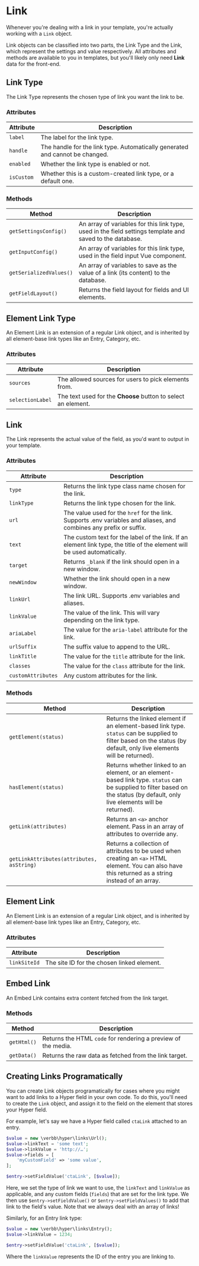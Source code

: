 # Link
Whenever you're dealing with a link in your template, you're actually working with a `Link` object.

Link objects can be classified into two parts, the Link Type and the Link, which represent the settings and value respectively. All attributes and methods are available to you in templates, but you'll likely only need **Link** data for the front-end.

## Link Type
The Link Type represents the chosen type of link you want the link to be.

### Attributes

Attribute | Description
--- | ---
`label` | The label for the link type.
`handle` | The handle for the link type. Automatically generated and cannot be changed.
`enabled` | Whether the link type is enabled or not.
`isCustom` | Whether this is a custom-created link type, or a default one.

### Methods

Method | Description
--- | ---
`getSettingsConfig()` | An array of variables for this link type, used in the field settings template and saved to the database.
`getInputConfig()` | An array of variables for this link type, used in the field input Vue component.
`getSerializedValues()` | An array of variables to save as the value of a link (its content) to the database.
`getFieldLayout()` | Returns the field layout for fields and UI elements.

## Element Link Type
An Element Link is an extension of a regular Link object, and is inherited by all element-base link types like an Entry, Category, etc.

### Attributes

Attribute | Description
--- | ---
`sources` | The allowed sources for users to pick elements from.
`selectionLabel` | The text used for the **Choose** button to select an element.


## Link
The Link represents the actual value of the field, as you'd want to output in your template.

### Attributes

Attribute | Description
--- | ---
`type` | Returns the link type class name chosen for the link.
`linkType` | Returns the link type chosen for the link.
`url` | The value used for the `href` for the link. Supports .env variables and aliases, and combines any prefix or suffix.
`text` | The custom text for the label of the link. If an element link type, the title of the element will be used automatically.
`target` | Returns `_blank` if the link should open in a new window.
`newWindow` | Whether the link should open in a new window.
`linkUrl` | The link URL. Supports .env variables and aliases.
`linkValue` | The value of the link. This will vary depending on the link type.
`ariaLabel` | The value for the `aria-label` attribute for the link.
`urlSuffix` | The suffix value to append to the URL.
`linkTitle` | The value for the `title` attribute for the link.
`classes` | The value for the `class` attribute for the link.
`customAttributes` | Any custom attributes for the link.

### Methods

Method | Description
--- | ---
`getElement(status)` | Returns the linked element if an element-based link type. `status` can be supplied to filter based on the status (by default, only live elements will be returned).
`hasElement(status)` | Returns whether linked to an element, or an element-based link type. `status` can be supplied to filter based on the status (by default, only live elements will be returned).
`getLink(attributes)` | Returns an `<a>` anchor element. Pass in an array of attributes to override any.
`getLinkAttributes(attributes, asString)` | Returns a collection of attributes to be used when creating an `<a>` HTML element. You can also have this returned as a string instead of an array.

## Element Link
An Element Link is an extension of a regular Link object, and is inherited by all element-base link types like an Entry, Category, etc.

### Attributes

Attribute | Description
--- | ---
`linkSiteId` | The site ID for the chosen linked element.


## Embed Link
An Embed Link contains extra content fetched from the link target.

### Methods

Method | Description
--- | ---
`getHtml()` | Returns the HTML `code` for rendering a preview of the media.
`getData()` | Returns the raw data as fetched from the link target.

## Creating Links Programatically
You can create Link objects programatically for cases where you might want to add links to a Hyper field in your own code. To do this, you'll need to create the `Link` object, and assign it to the field on the element that stores your Hyper field.

For example, let's say we have a Hyper field called `ctaLink` attached to an entry.

```php
$value = new \verbb\hyper\links\Url();
$value->linkText = 'some text';
$value->linkValue = 'http://…';
$value->fields = [
    'myCustomField' => 'some value',
];

$entry->setFieldValue('ctaLink', [$value]);
```
 
Here, we set the type of link we want to use, the `linkText` and `linkValue` as applicable, and any custom fields (`fields`) that are set for the link type. We then use `$entry->setFieldValue()` or `$entry->setFieldValues()` to add that link to the field's value. Note that we always deal with an array of links!

Similarly, for an Entry link type:

```php
$value = new \verbb\hyper\links\Entry();
$value->linkValue = 1234;

$entry->setFieldValue('ctaLink', [$value]);
```

Where the `linkValue` represents the ID of the entry you are linking to.